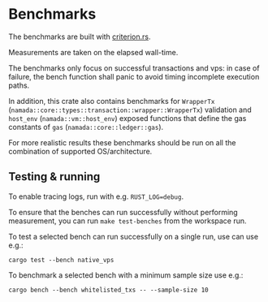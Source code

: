 # Benchmarks

The benchmarks are built with [criterion.rs](https://bheisler.github.io/criterion.rs/book).

Measurements are taken on the elapsed wall-time.

The benchmarks only focus on successful transactions and vps: in case of failure, the bench function shall panic to avoid timing incomplete execution paths.

In addition, this crate also contains benchmarks for `WrapperTx` (`namada::core::types::transaction::wrapper::WrapperTx`) validation and `host_env` (`namada::vm::host_env`) exposed functions that define the gas constants of `gas` (`namada::core::ledger::gas`).

For more realistic results these benchmarks should be run on all the combination of supported OS/architecture.

## Testing & running

To enable tracing logs, run with e.g. `RUST_LOG=debug`.

To ensure that the benches can run successfully without performing measurement, you can run `make test-benches` from the workspace run.

To test a selected bench can run successfully on a single run, use can use e.g.:

```shell
cargo test --bench native_vps
```

To benchmark a selected bench with a minimum sample size use e.g.:

```shell
cargo bench --bench whitelisted_txs -- --sample-size 10
```
